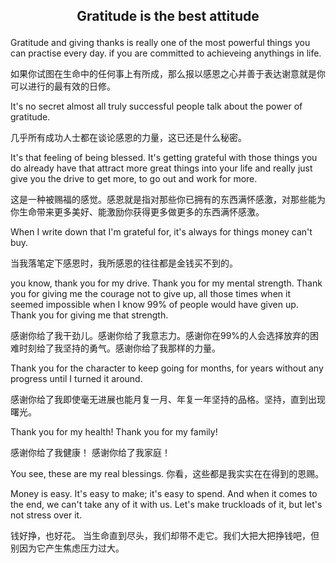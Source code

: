 ## <p align="center">Gratitude is the best attitude</p>
Gratitude and giving thanks is really one of the most powerful things you can practise every day. if you are committed to achieveing anythings in life.

如果你试图在生命中的任何事上有所成，那么报以感恩之心并善于表达谢意就是你可以进行的最有效的日修。

It's no secret almost all truly successful people talk about the power of gratitude.

几乎所有成功人士都在谈论感恩的力量，这已还是什么秘密。

It's that feeling of being blessed. It's getting grateful with those things you do already have that attract more great things into your life and really just give you the drive to get more, to go out and work for more.

这是一种被赐福的感觉。感恩就是指对那些你已拥有的东西满怀感激，对那些能为你生命带来更多美好、能激励你获得更多做更多的东西满怀感激。

When I write down that I'm grateful for, it's always for things money can't buy.

当我落笔定下感恩时，我所感恩的往往都是金钱买不到的。

you know, thank you for my drive. Thank you for my mental strength. Thank you for giving me the courage not to give up, all those times when it seemed impossible when I know 99% of people would have given up. Thank you for giving me that strength.

感谢你给了我干劲儿。感谢你给了我意志力。感谢你在99%的人会选择放弃的困难时刻给了我坚持的勇气。感谢你给了我那样的力量。

Thank you for the character to keep going for months, for years without any progress until I turned it around.

感谢你给了我即使毫无进展也能月复一月、年复一年坚持的品格。坚持，直到出现曙光。

Thank you for my health!
Thank you for my family!

感谢你给了我健康！
感谢你给了我家庭！

You see, these are my real blessings.
你看，这些都是我实实在在得到的恩赐。

Money is easy. It's easy to make; it's easy to spend. And when it comes to the end, we can't take any of it with us. Let's make truckloads of it, but let's not stress over it.

钱好挣，也好花。 当生命直到尽头，我们却带不走它。我们大把大把挣钱吧，但别因为它产生焦虑压力过大。